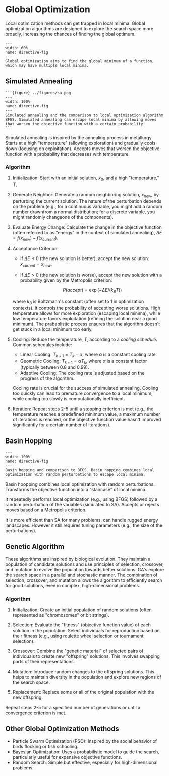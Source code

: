 # Global Optimization
Local optimization methods can get trapped in local minima. Global optimization algorithms are designed to explore the search space more broadly, increasing the chances of finding the global optimum.

```{figure} ../figures/global_opt.png
---
width: 60%
name: directive-fig
---
Global optimization aims to find the global minimum of a function, which may have multiple local minima.
```

## Simulated Annealing
````{sidebar} 
```{figure} ../figures/sa.png
---
width: 100%
name: directive-fig
---
Simulated annealing and the comparison to local optimization algorithm BFGS. Simulated annealing can escape local minima by allowing moves that worsen the objective function with a certain probability.
```
````
Simulated annealing is inspired by the annealing process in metallurgy. Starts at a high "temperature" (allowing exploration) and gradually cools down (focusing on exploitation). Accepts moves that worsen the objective function with a probability that decreases with temperature.

### Algorithm
1.  Initialization: Start with an initial solution, $x_0$, and a high "temperature," $T$.
2.  Generate Neighbor: Generate a random neighboring solution, $x_{new}$, by perturbing the current solution. The nature of the perturbation depends on the problem (e.g., for a continuous variable, you might add a random number drawnfrom a normal distribution; for a discrete variable, you might randomly changeone of the components).
3.  Evaluate Energy Change: Calculate the change in the objective function (often referred to as "energy" in the context of simulated annealing), $\Delta E= f(x_{new}) - f(x_{current})$.
4.  Acceptance Criterion:
    - If $\Delta E \le 0$ (the new solution is better), accept the new solution: $x_{current} = x_{new}$.
    - If $\Delta E > 0$ (the new solution is worse), accept the new solution with a probability given by the Metropolis criterion:

        $$P(accept) = \exp(-\Delta E / (k_B T))$$

    where $k_B$ is Boltzmann's constant (often set to 1 in optimization contexts). It controls the probability of accepting worse solutions. High temperature allows for more exploration (escaping local minima), while low temperature favors exploitation (refining the solution near a good minimum). The prabablistic process ensures that the algorithm doesn't get stuck in a local minimum too early.

5.  Cooling:  Reduce the temperature, $T$, according to a *cooling schedule*.  Common schedules include:
    - Linear Cooling: $T_{k+1} = T_k - \alpha$, where $\alpha$ is a constant cooling rate.
    - Geometric Cooling: $T_{k+1} = \alpha T_k$, where $\alpha$ is a constant factor (typically between 0.8 and 0.99).
    - Adaptive Cooling:  The cooling rate is adjusted based on the progress of the algorithm.

    Cooling rate is crucial for the success of simulated annealing.  Cooling too quickly can lead to premature convergence to a local minimum, while cooling too slowly is computationally inefficient.

6.  Iteration: Repeat steps 2-5 until a stopping criterion is met (e.g., the temperature reaches a predefined minimum value, a maximum number of iterations is reached, or the objective function value hasn't improved significantly for a certain number of iterations).

## Basin Hopping

```{figure} ../figures/basin_hopping.png
---
width: 100%
name: directive-fig
---
Basin hopping and comparison to BFGS. Basin hopping combines local optimization with random perturbations to escape local minima.
```

Basin hoopping combines local optimization with random perturbations. Transforms the objective function into a "staircase" of local minima. 

It repeatedly performs local optimization (e.g., using BFGS) followed by a random perturbation of the variables (simulated to SA). Accepts or rejects moves based on a Metropolis criterion. 

It is more efficient than SA for many problems, can handle rugged energy landscapes. However it still requires tuning parameters (e.g., the size of the perturbations).

## Genetic Algorithm
These algorithms are inspired by biological evolution. They maintain a population of candidate solutions and use principles of selection, crossover, and mutation to evolve the population towards better solutions. GA's explore the search space in a parallel and stochastic manner. The combination of selection, crossover, and mutation allows the algorithm to efficiently search for good solutions, even in complex, high-dimensional problems.

### Algorithm

1. Initialization: Create an initial population of random solutions (often represented as "chromosomes" or bit strings).

2. Selection: Evaluate the "fitness" (objective function value) of each solution in the population. Select individuals for reproduction based on their fitness (e.g., using roulette wheel selection or tournament selection).

3. Crossover: Combine the "genetic material" of selected pairs of individuals to create new "offspring" solutions. This involves swapping parts of their representations.

4. Mutation: Introduce random changes to the offspring solutions. This helps to maintain diversity in the population and explore new regions of the search space.

5. Replacement: Replace some or all of the original population with the new offspring.

Repeat steps 2-5 for a specified number of generations or until a convergence criterion is met.

## Other Global Optimization Methods
- Particle Swarm Optimization (PSO): Inspired by the social behavior of birds flocking or fish schooling.
- Bayesian Optimization: Uses a probabilistic model to guide the search, particularly useful for expensive objective functions.
- Random Search: Simple but effective, especially for high-dimensional problems.
